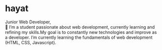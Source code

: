 # hayat
Junior Web Developer,   
💬 I’m a student passionate about web development, currently learning and refining my skills.My goal is to constantly new technologies and improve as a developer.
I’m currently learning the fundamentals of web development (HTML, CSS, Javascript). 
